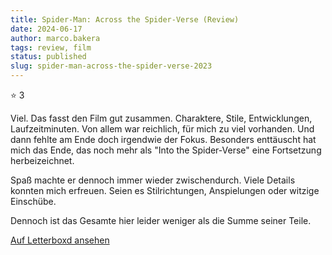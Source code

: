 ```yaml
---
title: Spider-Man: Across the Spider-Verse (Review)
date: 2024-06-17
author: marco.bakera
tags: review, film
status: published
slug: spider-man-across-the-spider-verse-2023
---
```


⭐ 3

Viel. Das fasst den Film gut zusammen. Charaktere, Stile, Entwicklungen, Laufzeitminuten. Von allem war reichlich, für mich zu viel vorhanden. Und dann fehlte am Ende doch irgendwie der Fokus. Besonders enttäuscht hat mich das Ende, das noch mehr als "Into the Spider-Verse" eine Fortsetzung herbeizeichnet. 

Spaß machte er dennoch immer wieder zwischendurch. Viele Details konnten mich erfreuen. Seien es Stilrichtungen, Anspielungen oder witzige Einschübe. 

Dennoch ist das Gesamte hier leider weniger als die Summe seiner Teile.

[Auf Letterboxd ansehen](https://boxd.it/6H406L)

